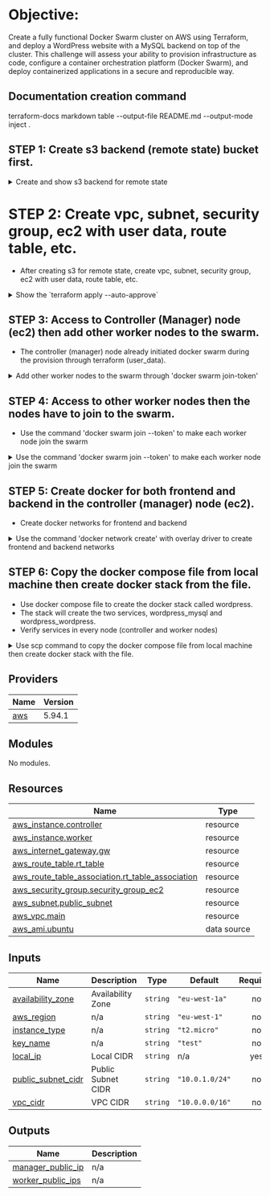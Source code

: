 <!-- BEGIN_TF_DOCS -->
# Objective:
Create a fully functional Docker Swarm cluster on AWS using Terraform, and deploy a WordPress website with a MySQL backend on top of the cluster.
This challenge will assess your ability to provision infrastructure as code, configure a container orchestration platform (Docker Swarm), and deploy containerized applications in a secure and reproducible way.

## Documentation creation command
terraform-docs markdown table --output-file README.md --output-mode inject .  

## STEP 1: Create s3 backend (remote state) bucket first.

<details>
  <summary>Create and show s3 backend for remote state</summary>

```
bootstrap git:(main) ✗ terraform plan                                                              
aws_dynamodb_table.terraform_locks: Refreshing state... [id=module_practice_db]
aws_s3_bucket.terraform_state: Refreshing state... [id=dockerswarm-practice-bucket]
aws_s3_bucket_versioning.versioning: Refreshing state... [id=dockerswarm-practice-bucket]
aws_s3_bucket_server_side_encryption_configuration.encryption: Refreshing state... [id=dockerswarm-practice-bucket]

Your infrastructure matches the configuration.
```
</details>

# STEP 2: Create vpc, subnet, security group, ec2 with user data, route table, etc.
- After creating s3 for remote state, create vpc, subnet, security group, ec2 with user data, route table, etc.

<details>
  <summary>Show the `terraform apply --auto-approve`</summary>

```
week9 git:(main) ✗ terraform apply --auto-approve
data.aws_ami.ubuntu: Reading...
data.aws_ami.ubuntu: Read complete after 0s [id=ami-05718e63cb39fcdb1]

Terraform used the selected providers to generate the following execution plan. Resource actions are indicated with the following symbols:
  + create

Terraform will perform the following actions:

  # aws_instance.controller will be created
  + resource "aws_instance" "controller" {
      + ami                                  = "ami-05718e63cb39fcdb1"
      + arn                                  = (known after apply)
      + associate_public_ip_address          = (known after apply)
      + availability_zone                    = (known after apply)
      + cpu_core_count                       = (known after apply)
      + cpu_threads_per_core                 = (known after apply)
      + disable_api_stop                     = (known after apply)
      + disable_api_termination              = (known after apply)
      + ebs_optimized                        = (known after apply)
      + enable_primary_ipv6                  = (known after apply)
      + get_password_data                    = false
      + host_id                              = (known after apply)
      + host_resource_group_arn              = (known after apply)
      + iam_instance_profile                 = (known after apply)
      + id                                   = (known after apply)
      + instance_initiated_shutdown_behavior = (known after apply)
      + instance_lifecycle                   = (known after apply)
      + instance_state                       = (known after apply)
      + instance_type                        = "t2.micro"
      + ipv6_address_count                   = (known after apply)
      + ipv6_addresses                       = (known after apply)
      + key_name                             = "test"
      + monitoring                           = (known after apply)
      + outpost_arn                          = (known after apply)
      + password_data                        = (known after apply)
      + placement_group                      = (known after apply)
      + placement_partition_number           = (known after apply)
      + primary_network_interface_id         = (known after apply)
      + private_dns                          = (known after apply)
      + private_ip                           = (known after apply)
      + public_dns                           = (known after apply)
      + public_ip                            = (known after apply)
      + secondary_private_ips                = (known after apply)
      + security_groups                      = (known after apply)
      + source_dest_check                    = true
      + spot_instance_request_id             = (known after apply)
      + subnet_id                            = (known after apply)
      + tags                                 = {
          + "Name" = "Controller Node Instance"
        }
      + tags_all                             = {
          + "Name" = "Controller Node Instance"
        }
      + tenancy                              = (known after apply)
      + user_data                            = "2663ed642b630f3460891f6610534009174b2e86"
      + user_data_base64                     = (known after apply)
      + user_data_replace_on_change          = false
      + vpc_security_group_ids               = (known after apply)

      + capacity_reservation_specification (known after apply)

      + cpu_options (known after apply)

      + ebs_block_device (known after apply)

      + enclave_options (known after apply)

      + ephemeral_block_device (known after apply)

      + instance_market_options (known after apply)

      + maintenance_options (known after apply)

      + metadata_options (known after apply)

      + network_interface (known after apply)

      + private_dns_name_options (known after apply)

      + root_block_device (known after apply)
    }

  # aws_instance.worker[0] will be created
  + resource "aws_instance" "worker" {
      + ami                                  = "ami-05718e63cb39fcdb1"
      + arn                                  = (known after apply)
      + associate_public_ip_address          = (known after apply)
      + availability_zone                    = (known after apply)
      + cpu_core_count                       = (known after apply)
      + cpu_threads_per_core                 = (known after apply)
      + disable_api_stop                     = (known after apply)
      + disable_api_termination              = (known after apply)
      + ebs_optimized                        = (known after apply)
      + enable_primary_ipv6                  = (known after apply)
      + get_password_data                    = false
      + host_id                              = (known after apply)
      + host_resource_group_arn              = (known after apply)
      + iam_instance_profile                 = (known after apply)
      + id                                   = (known after apply)
      + instance_initiated_shutdown_behavior = (known after apply)
      + instance_lifecycle                   = (known after apply)
      + instance_state                       = (known after apply)
      + instance_type                        = "t2.micro"
      + ipv6_address_count                   = (known after apply)
      + ipv6_addresses                       = (known after apply)
      + key_name                             = "test"
      + monitoring                           = (known after apply)
      + outpost_arn                          = (known after apply)
      + password_data                        = (known after apply)
      + placement_group                      = (known after apply)
      + placement_partition_number           = (known after apply)
      + primary_network_interface_id         = (known after apply)
      + private_dns                          = (known after apply)
      + private_ip                           = (known after apply)
      + public_dns                           = (known after apply)
      + public_ip                            = (known after apply)
      + secondary_private_ips                = (known after apply)
      + security_groups                      = (known after apply)
      + source_dest_check                    = true
      + spot_instance_request_id             = (known after apply)
      + subnet_id                            = (known after apply)
      + tags                                 = {
          + "Name" = "Worker Node Instance"
        }
      + tags_all                             = {
          + "Name" = "Worker Node Instance"
        }
      + tenancy                              = (known after apply)
      + user_data                            = "e419caabfb30f06f6fe6a075e1a16490f1f92a25"
      + user_data_base64                     = (known after apply)
      + user_data_replace_on_change          = false
      + vpc_security_group_ids               = (known after apply)

      + capacity_reservation_specification (known after apply)

      + cpu_options (known after apply)

      + ebs_block_device (known after apply)

      + enclave_options (known after apply)

      + ephemeral_block_device (known after apply)

      + instance_market_options (known after apply)

      + maintenance_options (known after apply)

      + metadata_options (known after apply)

      + network_interface (known after apply)

      + private_dns_name_options (known after apply)

      + root_block_device (known after apply)
    }

  # aws_instance.worker[1] will be created
  + resource "aws_instance" "worker" {
      + ami                                  = "ami-05718e63cb39fcdb1"
      + arn                                  = (known after apply)
      + associate_public_ip_address          = (known after apply)
      + availability_zone                    = (known after apply)
      + cpu_core_count                       = (known after apply)
      + cpu_threads_per_core                 = (known after apply)
      + disable_api_stop                     = (known after apply)
      + disable_api_termination              = (known after apply)
      + ebs_optimized                        = (known after apply)
      + enable_primary_ipv6                  = (known after apply)
      + get_password_data                    = false
      + host_id                              = (known after apply)
      + host_resource_group_arn              = (known after apply)
      + iam_instance_profile                 = (known after apply)
      + id                                   = (known after apply)
      + instance_initiated_shutdown_behavior = (known after apply)
      + instance_lifecycle                   = (known after apply)
      + instance_state                       = (known after apply)
      + instance_type                        = "t2.micro"
      + ipv6_address_count                   = (known after apply)
      + ipv6_addresses                       = (known after apply)
      + key_name                             = "test"
      + monitoring                           = (known after apply)
      + outpost_arn                          = (known after apply)
      + password_data                        = (known after apply)
      + placement_group                      = (known after apply)
      + placement_partition_number           = (known after apply)
      + primary_network_interface_id         = (known after apply)
      + private_dns                          = (known after apply)
      + private_ip                           = (known after apply)
      + public_dns                           = (known after apply)
      + public_ip                            = (known after apply)
      + secondary_private_ips                = (known after apply)
      + security_groups                      = (known after apply)
      + source_dest_check                    = true
      + spot_instance_request_id             = (known after apply)
      + subnet_id                            = (known after apply)
      + tags                                 = {
          + "Name" = "Worker Node Instance"
        }
      + tags_all                             = {
          + "Name" = "Worker Node Instance"
        }
      + tenancy                              = (known after apply)
      + user_data                            = "e419caabfb30f06f6fe6a075e1a16490f1f92a25"
      + user_data_base64                     = (known after apply)
      + user_data_replace_on_change          = false
      + vpc_security_group_ids               = (known after apply)

      + capacity_reservation_specification (known after apply)

      + cpu_options (known after apply)

      + ebs_block_device (known after apply)

      + enclave_options (known after apply)

      + ephemeral_block_device (known after apply)

      + instance_market_options (known after apply)

      + maintenance_options (known after apply)

      + metadata_options (known after apply)

      + network_interface (known after apply)

      + private_dns_name_options (known after apply)

      + root_block_device (known after apply)
    }

  # aws_internet_gateway.gw will be created
  + resource "aws_internet_gateway" "gw" {
      + arn      = (known after apply)
      + id       = (known after apply)
      + owner_id = (known after apply)
      + tags     = {
          + "Name" = "main"
        }
      + tags_all = {
          + "Name" = "main"
        }
      + vpc_id   = (known after apply)
    }

  # aws_route_table.rt_table will be created
  + resource "aws_route_table" "rt_table" {
      + arn              = (known after apply)
      + id               = (known after apply)
      + owner_id         = (known after apply)
      + propagating_vgws = (known after apply)
      + route            = [
          + {
              + cidr_block                 = "0.0.0.0/0"
              + gateway_id                 = (known after apply)
                # (11 unchanged attributes hidden)
            },
        ]
      + tags             = {
          + "Name" = "main-route-table"
        }
      + tags_all         = {
          + "Name" = "main-route-table"
        }
      + vpc_id           = (known after apply)
    }

  # aws_route_table_association.rt_table_association will be created
  + resource "aws_route_table_association" "rt_table_association" {
      + id             = (known after apply)
      + route_table_id = (known after apply)
      + subnet_id      = (known after apply)
    }

  # aws_security_group.security_group_ec2 will be created
  + resource "aws_security_group" "security_group_ec2" {
      + arn                    = (known after apply)
      + description            = "Allow ssh inbound traffic and all outbound traffic"
      + egress                 = [
          + {
              + cidr_blocks      = [
                  + "0.0.0.0/0",
                ]
              + from_port        = 0
              + ipv6_cidr_blocks = []
              + prefix_list_ids  = []
              + protocol         = "-1"
              + security_groups  = []
              + self             = false
              + to_port          = 0
                # (1 unchanged attribute hidden)
            },
        ]
      + id                     = (known after apply)
      + ingress                = [
          + {
              + cidr_blocks      = [
                  + "10.0.1.0/24",
                ]
              + from_port        = 2377
              + ipv6_cidr_blocks = []
              + prefix_list_ids  = []
              + protocol         = "tcp"
              + security_groups  = []
              + self             = false
              + to_port          = 2377
                # (1 unchanged attribute hidden)
            },
          + {
              + cidr_blocks      = [
                  + "10.0.1.0/24",
                ]
              + from_port        = 4789
              + ipv6_cidr_blocks = []
              + prefix_list_ids  = []
              + protocol         = "tcp"
              + security_groups  = []
              + self             = false
              + to_port          = 4789
                # (1 unchanged attribute hidden)
            },
          + {
              + cidr_blocks      = [
                  + "10.0.1.0/24",
                ]
              + description      = "Swarm node discovery (TCP)"
              + from_port        = 7946
              + ipv6_cidr_blocks = []
              + prefix_list_ids  = []
              + protocol         = "tcp"
              + security_groups  = []
              + self             = false
              + to_port          = 7946
            },
          + {
              + cidr_blocks      = [
                  + "10.0.1.0/24",
                ]
              + description      = "Swarm node discovery (UDP)"
              + from_port        = 7946
              + ipv6_cidr_blocks = []
              + prefix_list_ids  = []
              + protocol         = "udp"
              + security_groups  = []
              + self             = false
              + to_port          = 7946
            },
          + {
              + cidr_blocks      = [
                  + "88.217.180.87/32",
                ]
              + from_port        = 22
              + ipv6_cidr_blocks = []
              + prefix_list_ids  = []
              + protocol         = "tcp"
              + security_groups  = []
              + self             = false
              + to_port          = 22
                # (1 unchanged attribute hidden)
            },
          + {
              + cidr_blocks      = [
                  + "88.217.180.87/32",
                ]
              + from_port        = 443
              + ipv6_cidr_blocks = []
              + prefix_list_ids  = []
              + protocol         = "tcp"
              + security_groups  = []
              + self             = false
              + to_port          = 443
                # (1 unchanged attribute hidden)
            },
          + {
              + cidr_blocks      = [
                  + "88.217.180.87/32",
                ]
              + from_port        = 8080
              + ipv6_cidr_blocks = []
              + prefix_list_ids  = []
              + protocol         = "tcp"
              + security_groups  = []
              + self             = false
              + to_port          = 8080
                # (1 unchanged attribute hidden)
            },
          + {
              + cidr_blocks      = [
                  + "88.217.180.87/32",
                ]
              + from_port        = 80
              + ipv6_cidr_blocks = []
              + prefix_list_ids  = []
              + protocol         = "tcp"
              + security_groups  = []
              + self             = false
              + to_port          = 80
                # (1 unchanged attribute hidden)
            },
        ]
      + name                   = "security_group_ec2"
      + name_prefix            = (known after apply)
      + owner_id               = (known after apply)
      + revoke_rules_on_delete = false
      + tags_all               = (known after apply)
      + vpc_id                 = (known after apply)
    }

  # aws_subnet.public_subnet will be created
  + resource "aws_subnet" "public_subnet" {
      + arn                                            = (known after apply)
      + assign_ipv6_address_on_creation                = false
      + availability_zone                              = "eu-west-1a"
      + availability_zone_id                           = (known after apply)
      + cidr_block                                     = "10.0.1.0/24"
      + enable_dns64                                   = false
      + enable_resource_name_dns_a_record_on_launch    = false
      + enable_resource_name_dns_aaaa_record_on_launch = false
      + id                                             = (known after apply)
      + ipv6_cidr_block_association_id                 = (known after apply)
      + ipv6_native                                    = false
      + map_public_ip_on_launch                        = true
      + owner_id                                       = (known after apply)
      + private_dns_hostname_type_on_launch            = (known after apply)
      + tags                                           = {
          + "Name" = "Public Subnet"
        }
      + tags_all                                       = {
          + "Name" = "Public Subnet"
        }
      + vpc_id                                         = (known after apply)
    }

  # aws_vpc.main will be created
  + resource "aws_vpc" "main" {
      + arn                                  = (known after apply)
      + cidr_block                           = "10.0.0.0/16"
      + default_network_acl_id               = (known after apply)
      + default_route_table_id               = (known after apply)
      + default_security_group_id            = (known after apply)
      + dhcp_options_id                      = (known after apply)
      + enable_dns_hostnames                 = (known after apply)
      + enable_dns_support                   = true
      + enable_network_address_usage_metrics = (known after apply)
      + id                                   = (known after apply)
      + instance_tenancy                     = "default"
      + ipv6_association_id                  = (known after apply)
      + ipv6_cidr_block                      = (known after apply)
      + ipv6_cidr_block_network_border_group = (known after apply)
      + main_route_table_id                  = (known after apply)
      + owner_id                             = (known after apply)
      + tags                                 = {
          + "Name" = "main"
        }
      + tags_all                             = {
          + "Name" = "main"
        }
    }

Plan: 9 to add, 0 to change, 0 to destroy.

Changes to Outputs:
  + manager_public_ip = (known after apply)
  + worker_public_ips = [
      + [
          + (known after apply),
          + (known after apply),
        ],
    ]
aws_vpc.main: Creating...
aws_vpc.main: Creation complete after 2s [id=vpc-0d74d88d5e297a6ef]
aws_internet_gateway.gw: Creating...
aws_subnet.public_subnet: Creating...
aws_internet_gateway.gw: Creation complete after 0s [id=igw-0f1fdb3c5c8f7c57e]
aws_route_table.rt_table: Creating...
aws_route_table.rt_table: Creation complete after 1s [id=rtb-0f3d0a1bacef3d3f4]
aws_subnet.public_subnet: Still creating... [10s elapsed]
aws_subnet.public_subnet: Creation complete after 11s [id=subnet-0e0dfc37d741ec9f1]
aws_route_table_association.rt_table_association: Creating...
aws_security_group.security_group_ec2: Creating...
aws_route_table_association.rt_table_association: Creation complete after 0s [id=rtbassoc-015647e75db6521cb]
aws_security_group.security_group_ec2: Creation complete after 2s [id=sg-090bed0a6eecb0260]
aws_instance.worker[0]: Creating...
aws_instance.controller: Creating...
aws_instance.worker[1]: Creating...
aws_instance.worker[0]: Still creating... [10s elapsed]
aws_instance.worker[1]: Still creating... [10s elapsed]
aws_instance.controller: Still creating... [10s elapsed]
aws_instance.worker[1]: Creation complete after 13s [id=i-0aee3ffe692f69b92]
aws_instance.worker[0]: Creation complete after 13s [id=i-0645ac5c2c09a625a]
aws_instance.controller: Creation complete after 13s [id=i-0db573ee165c9c108]

Apply complete! Resources: 9 added, 0 changed, 0 destroyed.

Outputs:

manager_public_ip = "34.245.53.15"
worker_public_ips = [
  [
    "18.202.26.110",
    "54.170.67.87",
  ],
]
```
</details>

## STEP 3: Access to Controller (Manager) node (ec2) then add other worker nodes to the swarm.
- The controller (manager) node already initiated docker swarm during the provision through terraform (user_data). 

<details>
  <summary>Add other worker nodes to the swarm through 'docker swarm join-token'</summary>

```
ubuntu@ip-10-0-1-59:~$ sudo docker swarm join-token worker
To add a worker to this swarm, run the following command:

    docker swarm join --token zxxxxxxx 10.0.1.59:2377
```
</details>

## STEP 4: Access to other worker nodes then the nodes have to join to the swarm.
- Use the command 'docker swarm join --token' to make each worker node join the swarm

<details>
  <summary>Use the command 'docker swarm join --token' to make each worker node join the swarm</summary>

```
ubuntu@ip-10-0-1-112:~$ docker --version
Docker version 28.0.4, build b8034c0
ubuntu@ip-10-0-1-112:~$ sudo docker swarm join --token zxxxxxxxxxx 10.0.1.59:2377
This node joined a swarm as a worker.

ubuntu@ip-10-0-1-21:~$ docker --version
Docker version 28.0.4, build b8034c0
ubuntu@ip-10-0-1-21:~$ sudo docker swarm join --token zxxxxxxxxx 10.0.1.59:2377
This node joined a swarm as a worker.
```
</details>

## STEP 5: Create docker for both frontend and backend in the controller (manager) node (ec2).
- Create docker networks for frontend and backend

<details>
  <summary>Use the command 'docker network create' with overlay driver to create frontend and backend networks</summary>

```
ubuntu@ip-10-0-1-59:~$ sudo docker network create -d overlay frontend-ntwk

ubuntu@ip-10-0-1-59:~$ sudo docker network create -d overlay backend-ntwk
```
</details>

## STEP 6: Copy the docker compose file from local machine then create docker stack from the file.
- Use docker compose file to create the docker stack called wordpress. 
- The stack will create the two services, wordpress_mysql and wordpress_wordpress.
- Verify services in every node (controller and worker nodes)

<details>
  <summary>Use scp command to copy the docker compose file from local machine then create docker stack with the file.</summary>

```
ubuntu@ip-10-0-1-59:~$ sudo docker stack deploy -c docker-compose.yml wordpress
Since --detach=false was not specified, tasks will be created in the background.
In a future release, --detach=false will become the default.
Creating service wordpress_mysql
Creating service wordpress_wordpress
ubuntu@ip-10-0-1-59:~$ sudo docker node ls
ID                            HOSTNAME        STATUS    AVAILABILITY   MANAGER STATUS   ENGINE VERSION
xxxxxxxxxxxxxx    ip-10-0-1-21    Ready     Active                          28.0.4
kkkkkkkkkkkkkk *   ip-10-0-1-59    Ready     Active         Leader           28.0.4
aaaaaaaaaaaaaa     ip-10-0-1-112   Ready     Active                          28.0.4
ubuntu@ip-10-0-1-59:~$ sudo docker node ps
ID             NAME                    IMAGE             NODE           DESIRED STATE   CURRENT STATE            ERROR     PORTS
0xw7zz0tgtsl   wordpress_wordpress.1   wordpress:6.7.2   ip-10-0-1-59   Running         Running 10 seconds ago
ubuntu@ip-10-0-1-59:~$ sudo docker node ps ip-10-0-1-21
ID             NAME                    IMAGE             NODE           DESIRED STATE   CURRENT STATE            ERROR     PORTS
ke057x88myqr   wordpress_mysql.1       mysql:8.0.41      ip-10-0-1-21   Running         Running 27 seconds ago
17g2kj00ydga   wordpress_wordpress.2   wordpress:6.7.2   ip-10-0-1-21   Running         Running 43 seconds ago
ubuntu@ip-10-0-1-59:~$ sudo docker node ps ip-10-0-1-112
ID             NAME                    IMAGE             NODE            DESIRED STATE   CURRENT STATE               ERROR     PORTS
f6wpitai3fzd   wordpress_wordpress.3   wordpress:6.7.2   ip-10-0-1-112   Running         Running about an hour ago
ubuntu@ip-10-0-1-59:~$ sudo docker node ps ip-10-0-1-59
ID             NAME                    IMAGE             NODE           DESIRED STATE   CURRENT STATE               ERROR     PORTS
0xw7zz0tgtsl   wordpress_wordpress.1   wordpress:6.7.2   ip-10-0-1-59   Running         Running about an hour ago
```
</details>

## Providers

| Name | Version |
|------|---------|
| <a name="provider_aws"></a> [aws](#provider\_aws) | 5.94.1 |

## Modules

No modules.

## Resources

| Name | Type |
|------|------|
| [aws_instance.controller](https://registry.terraform.io/providers/hashicorp/aws/latest/docs/resources/instance) | resource |
| [aws_instance.worker](https://registry.terraform.io/providers/hashicorp/aws/latest/docs/resources/instance) | resource |
| [aws_internet_gateway.gw](https://registry.terraform.io/providers/hashicorp/aws/latest/docs/resources/internet_gateway) | resource |
| [aws_route_table.rt_table](https://registry.terraform.io/providers/hashicorp/aws/latest/docs/resources/route_table) | resource |
| [aws_route_table_association.rt_table_association](https://registry.terraform.io/providers/hashicorp/aws/latest/docs/resources/route_table_association) | resource |
| [aws_security_group.security_group_ec2](https://registry.terraform.io/providers/hashicorp/aws/latest/docs/resources/security_group) | resource |
| [aws_subnet.public_subnet](https://registry.terraform.io/providers/hashicorp/aws/latest/docs/resources/subnet) | resource |
| [aws_vpc.main](https://registry.terraform.io/providers/hashicorp/aws/latest/docs/resources/vpc) | resource |
| [aws_ami.ubuntu](https://registry.terraform.io/providers/hashicorp/aws/latest/docs/data-sources/ami) | data source |

## Inputs

| Name | Description | Type | Default | Required |
|------|-------------|------|---------|:--------:|
| <a name="input_availability_zone"></a> [availability\_zone](#input\_availability\_zone) | Availability Zone | `string` | `"eu-west-1a"` | no |
| <a name="input_aws_region"></a> [aws\_region](#input\_aws\_region) | n/a | `string` | `"eu-west-1"` | no |
| <a name="input_instance_type"></a> [instance\_type](#input\_instance\_type) | n/a | `string` | `"t2.micro"` | no |
| <a name="input_key_name"></a> [key\_name](#input\_key\_name) | n/a | `string` | `"test"` | no |
| <a name="input_local_ip"></a> [local\_ip](#input\_local\_ip) | Local CIDR | `string` | n/a | yes |
| <a name="input_public_subnet_cidr"></a> [public\_subnet\_cidr](#input\_public\_subnet\_cidr) | Public Subnet CIDR | `string` | `"10.0.1.0/24"` | no |
| <a name="input_vpc_cidr"></a> [vpc\_cidr](#input\_vpc\_cidr) | VPC CIDR | `string` | `"10.0.0.0/16"` | no |

## Outputs

| Name | Description |
|------|-------------|
| <a name="output_manager_public_ip"></a> [manager\_public\_ip](#output\_manager\_public\_ip) | n/a |
| <a name="output_worker_public_ips"></a> [worker\_public\_ips](#output\_worker\_public\_ips) | n/a |

<!-- END_TF_DOCS -->